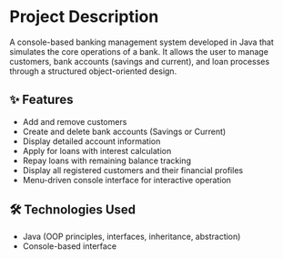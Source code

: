 # Project Description

A console-based banking management system developed in Java that simulates the core operations of a bank. It allows the user to manage customers, bank accounts (savings and current), and loan processes through a structured object-oriented design.

## ✨ Features

- Add and remove customers  
- Create and delete bank accounts (Savings or Current)  
- Display detailed account information  
- Apply for loans with interest calculation  
- Repay loans with remaining balance tracking  
- Display all registered customers and their financial profiles  
- Menu-driven console interface for interactive operation  

## 🛠 Technologies Used

- Java (OOP principles, interfaces, inheritance, abstraction)  
- Console-based interface  
